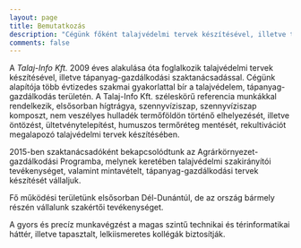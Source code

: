 ```yaml
---
layout: page
title: Bemutatkozás
description: "Cégünk főként talajvédelmi tervek készítésével, illetve tápanyag-gazdálkodási szaktanácsadással foglalkozik elsősorban Baranya, Somogy, és Tolna megyében"
comments: false
---
```


A *Talaj-Info Kft.* 2009 éves alakulása óta foglalkozik talajvédelmi tervek készítésével, illetve tápanyag-gazdálkodási szaktanácsadással.
Cégünk alapítója több évtizedes szakmai gyakorlattal bír a talajvédelem, tápanyag-gazdálkodás területén.
A Talaj-Info Kft. széleskörű referencia munkákkal rendelkezik, elsősorban hígtrágya, szennyvíziszap, szennyvíziszap komposzt, nem veszélyes hulladék termőföldön történő elhelyezését, illetve öntözést, ültetvénytelepítést, humuszos termőréteg mentését, rekultivációt megalapozó talajvédelmi tervek készítésében.

2015-ben szaktanácsadóként bekapcsolódtunk az Agrárkörnyezet-gazdálkodási Programba, melynek keretében talajvédelmi szakirányítói tevékenységet, valamint mintavételt, tápanyag-gazdálkodási tervek készítését vállaljuk.

Fő működési területünk elsősorban Dél-Dunántúl, de az ország bármely részén vállalunk szakértői tevékenységet.

A gyors és precíz munkavégzést a magas szintű technikai és térinformatikai háttér, illetve tapasztalt, lelkiismeretes kollégák biztosítják.
